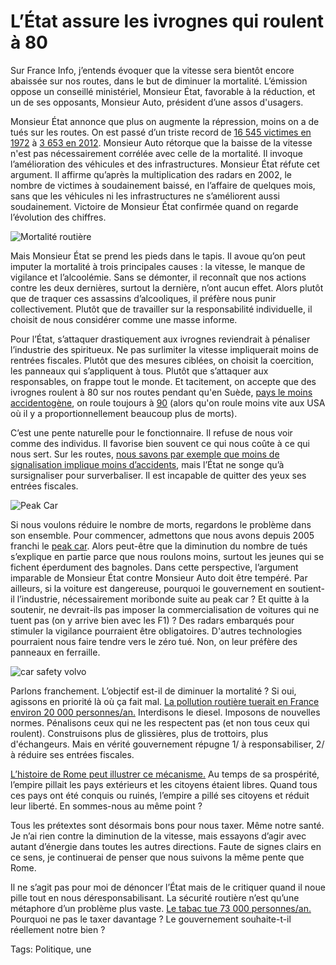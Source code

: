 # L’État assure les ivrognes qui roulent à 80

Sur France Info, j’entends évoquer que la vitesse sera bientôt encore abaissée sur nos routes, dans le but de diminuer la mortalité. L’émission oppose un conseillé ministériel, Monsieur État, favorable à la réduction, et un de ses opposants, Monsieur Auto, président d’une assos d'usagers.

Monsieur État annonce que plus on augmente la répression, moins on a de tués sur les routes. On est passé d’un triste record de [16 545 victimes en 1972](http://www.securite-routiere.org/Fiches/statistiques/statfr.htm) à [3 653 en 2012](http://fr.wikipedia.org/wiki/Accident_de_la_route_en_France). Monsieur Auto rétorque que la baisse de la vitesse n'est pas nécessairement corrélée avec celle de la mortalité. Il invoque l’amélioration des véhicules et des infrastructures. Monsieur État réfute cet argument. Il affirme qu’après la multiplication des radars en 2002, le nombre de victimes à soudainement baissé, en l’affaire de quelques mois, sans que les véhicules ni les infrastructures ne s’améliorent aussi soudainement. Victoire de Monsieur État confirmée quand on regarde l’évolution des chiffres.

![Mortalité routière](https://tcrouzet.com/images_tc/2013/10/route1-630x404.png)

Mais Monsieur État se prend les pieds dans le tapis. Il avoue qu’on peut imputer la mortalité à trois principales causes : la vitesse, le manque de vigilance et l’alcoolémie. Sans se démonter, il reconnaît que nos actions contre les deux dernières, surtout la dernière, n’ont aucun effet. Alors plutôt que de traquer ces assassins d’alcooliques, il préfère nous punir collectivement. Plutôt que de travailler sur la responsabilité individuelle, il choisit de nous considérer comme une masse informe.

Pour l’État, s’attaquer drastiquement aux ivrognes reviendrait à pénaliser l’industrie des spiritueux. Ne pas surlimiter la vitesse impliquerait moins de rentrées fiscales. Plutôt que des mesures ciblées, on choisit la coercition, les panneaux qui s’appliquent à tous. Plutôt que s’attaquer aux responsables, on frappe tout le monde. Et tacitement, on accepte que des ivrognes roulent à 80 sur nos routes pendant qu'en Suède, [pays le moins accidentogène](http://roadskillmap.com/), on roule toujours à [90](http://fr.wikipedia.org/wiki/Limitations_de_vitesse_en_Su%C3%A8de) (alors qu'on roule moins vite aux USA où il y a proportionnellement beaucoup plus de morts).

C’est une pente naturelle pour le fonctionnaire. Il refuse de nous voir comme des individus. Il favorise bien souvent ce qui nous coûte à ce qui nous sert. Sur les routes, [nous savons par exemple que moins de signalisation implique moins d’accidents](/2008/06/22/rever-de-routes-plus-securisees/), mais l’État ne songe qu’à sursignaliser pour surverbaliser. Il est incapable de quitter des yeux ses entrées fiscales.

![Peak Car](https://tcrouzet.com/images_tc/2013/10/route2-630x457.gif)

Si nous voulons réduire le nombre de morts, regardons le problème dans son ensemble. Pour commencer, admettons que nous avons depuis 2005 franchi le [peak car](http://en.wikipedia.org/wiki/Peak_car). Alors peut-être que la diminution du nombre de tués s’explique en partie parce que nous roulons moins, surtout les jeunes qui se fichent éperdument des bagnoles. Dans cette perspective, l’argument imparable de Monsieur État contre Monsieur Auto doit être tempéré. Par ailleurs, si la voiture est dangereuse, pourquoi le gouvernement en soutient-il l’industrie, nécessairement moribonde suite au peak car ? Et quitte à la soutenir, ne devrait-ils pas imposer la commercialisation de voitures qui ne tuent pas (on y arrive bien avec les F1) ? Des radars embarqués pour stimuler la vigilance pourraient être obligatoires. D'autres technologies pourraient nous faire tendre vers le zéro tué. Non, on leur préfère des panneaux en ferraille.

![car safety volvo](https://tcrouzet.com/images_tc/2013/10/car_safety_volvo_sweden_1.jpg)

Parlons franchement. L’objectif est-il de diminuer la mortalité ? Si oui, agissons en priorité là où ça fait mal. [La pollution routière tuerait en France environ 20 000 personnes/an.](http://www.consoglobe.com/idee-recue-route-tue-pollution-4242-cg) Interdisons le diesel. Imposons de nouvelles normes. Pénalisons ceux qui ne les respectent pas (et non tous ceux qui roulent). Construisons plus de glissières, plus de trottoirs, plus d'échangeurs. Mais en vérité gouvernement répugne 1/ à responsabiliser, 2/ à réduire ses entrées fiscales.

[L’histoire de Rome peut illustrer ce mécanisme.](http://www.24hgold.com/francais/actualite-or-argent-sommes-nous-rome-.aspx?article=4547264994G10020&redirect=false&contributor=Damien+Theillier&mk=2) Au temps de sa prospérité, l’empire pillait les pays extérieurs et les citoyens étaient libres. Quand tous ces pays ont été conquis ou ruinés, l’empire a pillé ses citoyens et réduit leur liberté. En sommes-nous au même point ?

Tous les prétextes sont désormais bons pour nous taxer. Même notre santé. Je n’ai rien contre la diminution de la vitesse, mais essayons d’agir avec autant d’énergie dans toutes les autres directions. Faute de signes clairs en ce sens, je continuerai de penser que nous suivons la même pente que Rome.

Il ne s’agit pas pour moi de dénoncer l’État mais de le critiquer quand il noue pille tout en nous déresponsabilisant. La sécurité routière n’est qu’une métaphore d’un problème plus vaste. [Le tabac tue 73 000 personnes/an.](http://www.inpes.sante.fr/10000/themes/tabac/index.asp) Pourquoi ne pas le taxer davantage ? Le gouvernement souhaite-t-il réellement notre bien ?

Tags: Politique, une